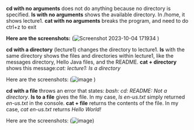 **cd with no arguments** does not do anything because no directory is specified. 
**ls with no arguments** shows the available directory. In /home, it shows lecture1. 
**cat with no arguments** breaks the program, and need to do ctrl+z to exit

**Here are the screenshots:**
(![Screenshot 2023-10-04 171934](https://github.com/csmo1112/cse15l-lab-reports/assets/147008706/21745c2c-b900-4eac-a0c2-84430829daa4)
)

**cd with a directory** (lecture1) changes the directory to lecture1. **ls** with the same directory shows the files and directories within lecture1, like the messages directory, Hello Java files, and the README. **cat + directory** shows this message:*cat: lecture1: Is a directory* 

Here are the screenshots:
(![image](https://github.com/csmo1112/cse15l-lab-reports/assets/147008706/09557f91-865a-4453-a3c0-79f04e8fd3a7)
)

**cd with a file** throws an error that states: *bash: cd: README: Not a directory*. **ls to a file** gives the file. In my case, *ls en-us.txt* simply returned *en-us.txt* in the console. **cat + file** returns the contents of the file. In my case, *cat en-us.txt* returns *Hello World!*

Here are the screenshots:
(![image](https://github.com/csmo1112/cse15l-lab-reports/assets/147008706/a1f1b680-085f-4531-a0c2-747075916b6e))

